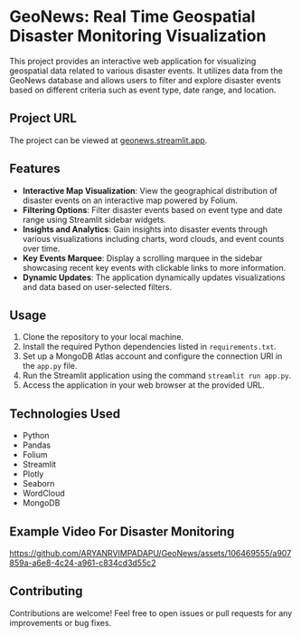 
# GeoNews: Real Time Geospatial Disaster Monitoring Visualization

This project provides an interactive web application for visualizing geospatial data related to various disaster events. It utilizes data from the GeoNews database and allows users to filter and explore disaster events based on different criteria such as event type, date range, and location.

## Project URL

The project can be viewed at [geonews.streamlit.app](https://geonews.streamlit.app).

## Features

- **Interactive Map Visualization**: View the geographical distribution of disaster events on an interactive map powered by Folium.
- **Filtering Options**: Filter disaster events based on event type and date range using Streamlit sidebar widgets.
- **Insights and Analytics**: Gain insights into disaster events through various visualizations including charts, word clouds, and event counts over time.
- **Key Events Marquee**: Display a scrolling marquee in the sidebar showcasing recent key events with clickable links to more information.
- **Dynamic Updates**: The application dynamically updates visualizations and data based on user-selected filters.

## Usage

1. Clone the repository to your local machine.
2. Install the required Python dependencies listed in `requirements.txt`.
3. Set up a MongoDB Atlas account and configure the connection URI in the `app.py` file.
4. Run the Streamlit application using the command `streamlit run app.py`.
5. Access the application in your web browser at the provided URL.

## Technologies Used

- Python
- Pandas
- Folium
- Streamlit
- Plotly
- Seaborn
- WordCloud
- MongoDB

## Example Video For Disaster Monitoring


https://github.com/ARYANRVIMPADAPU/GeoNews/assets/106469555/a907859a-a6e8-4c24-a961-c834cd3d55c2





## Contributing

Contributions are welcome! Feel free to open issues or pull requests for any improvements or bug fixes.

